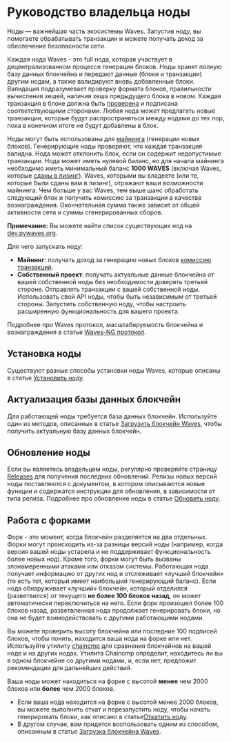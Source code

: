 # Руководство владельца ноды

Ноды — важнейшая часть экосистемы Waves. Запустив ноду, вы помогаете обрабатывать транзакции и можете получать доход за обеспечение безопасности сети.

Каждая нода Waves - это full нода, которая участвует в децентрализованном процессе генерации блоков. Ноды хранят полную базу данных блокчейна и передают данные (блоки и транзакции) другим нодам, а также валидируют вновь добавленные блоки. Валидация подразумевает проверку формата блоков, правильности вычисления хешей, наличия хеша предыдущего блока в новом. Каждая транзакция в блоке должна быть [проверена](ru/blockchain/transaction/transaction-validation) и подписана соответствующими сторонами. Любая нода может предлагать новые транзакции, которые будут распространяться между нодами до тех пор, пока в конечном итоге не будут добавлены в блок.

Ноды могут быть использованы для [майнинга](/ru/blockchain/mining) (генерации новых блоков). Генерирующие ноды проверяют, что каждая транзакция валидна. Нода может отклонить блок, если он содержит недопустимые транзакции. Нода может иметь нулевой баланс, но для начала майнинга необходимо иметь минимальный баланс **1000 WAVES** (включая Waves, которые [сданы в лизинг](/ru/blockchain/leasing)). Waves, которыми вы владеете (или те, которые были сданы вам в лизинг), отражают ваши возможности майнинга. Чем больше у вас Waves, тем выше шанс обработать следующий блок и получить комиссию за транзакции в качестве вознаграждения. Окончательная сумма также зависит от общей активности сети и суммы сгенерированных сборов.

**Примечание:** Вы можете найти список существующих нод на [dev.pywaves.org](http://dev.pywaves.org/generators/).

Для чего запускать ноду:

* **Майнинг**: получать доход за генерацию новых блоков [комиссию транзакций](/ru/blockchain/transaction/transaction-fee).
* **Собственный проект**: получать актуальные данные блокчейна от вашей собственной ноды без необходимости доверять третьей стороне. Отправлять транзакции с вашей собственной ноды. Использовать свой API ноды, чтобы быть независимым от третьей стороны. Запустить собственную ноду, чтобы настроить расширенную функциональность для вашего проекта.

Подробнее про Waves протокол, масштабируемость блокчейна и вознаграждения в статье [Waves-NG протокол](/en/blockchain/waves-protocol/waves-ng-protocol).

## Установка ноды

Существуют разные способы установки ноды Waves, которые описаны в статье [Установить ноду](/ru/waves-node/how-to-install-a-node/how-to-install-a-node).

## Актуализация базы данных блокчейн

Для работающей ноды требуется база данных блокчейн. Используйте один из методов, описанных в статье [Загрузить блокчейн Waves](/ru/waves-node/options-for-getting-actual-blockchain), чтобы получить актуальную базу данных блокчейн.

## Обновление ноды

Если вы являетесь владельцем ноды, регулярно проверяйте страницу [Releases](https://github.com/wavesplatform/Waves/releases/) для получения последних обновлений. Релизы новых версий ноды поставляются с документом, в котором описываются новые функции и содержатся инструкции для обновления, в зависимости от типа релиза.
Подробнее про обновление ноды в статье [Обновить ноду](/en/waves-node/upgrading).

## Работа с форками

Форк - это момент, когда блокчейн разделяется на два отдельных. Форки могут происходить из-за разницы версий ноды (например, когда версия вашей ноды устарела и не поддерживает функциональность более новых нод). Кроме того, форки могут быть вызваны злонамеренными атаками или отказом системы. Работающая нода получает информацию от других нод и отслеживает «лучший блокчейн» (то есть тот, который имеет наибольший генерирующий баланс). Если нода обнаруживает «лучший» блокчейн, который отделился (разветвился) от текущего **не более 100 блоков назад**, он может автоматически переключиться на него. Если форк произошел более 100 блоков назад, разветвленная нода продолжает генерировать блоки, но она не будет взимодействовать с другими работающими нодами.

Вы можете проверить высоту блокчейна или последние 100 подписей блоков, чтобы понять, находится ваша нода на форке или нет. Используйте утилиту [chaincmp](https://github.com/wavesplatform/gowaves/releases/tag/v0.1.2) для сравнения блокчейнов на вашей ноде и на других нодах. Утилита Chaincmp определит, находитесь ли вы в одном блокчейне со другими нодами, и, если нет, предложит рекомендации для дальнейших действий.

Ваша ноды может находиться на форке с высотой **менее** чем 2000 блоков или **более** чем 2000 блоков.

* Если ваша нода находится на форке с высотой менее 2000 блоков, вы можете выполнить откат и перезапустить ноду, чтобы начать генерировать блоки, как описано в статье[Откатить ноду](/ru/waves-node/how-to-rollback-a-node).
* В другом случае, вам придется воспользовать одним из способом, описанным в статье [Загрузка блокчейна Waves](/ru/waves-node/options-for-getting-actual-blockchain).
